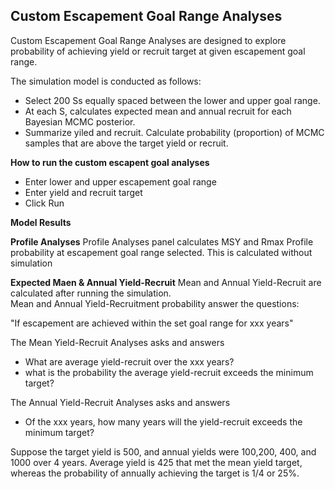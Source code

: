 ## Custom Escapement Goal Range Analyses
Custom Escapement Goal Range Analyses are designed to explore probability of achieving yield or recruit target at given escapement goal range. 

The simulation model is conducted as follows:
* Select 200 Ss equally spaced between the lower and upper goal range. 
* At each S, calculates expected mean and annual recruit for each Bayesian MCMC posterior.  
* Summarize yiled and recruit. Calculate probability (proportion) of MCMC samples that are above the target yield or recruit. 


**How to run the custom escapent goal analyses**
* Enter lower and upper escapement goal range
* Enter yield and recruit target
* Click Run 

**Model Results**

**Profile Analyses**
Profile Analyses panel calculates MSY and Rmax Profile probability at escapement goal range selected. This is calculated without simulation 


**Expected Maen & Annual Yield-Recruit**
Mean and Annual Yield-Recruit are calculated after running the simulation.  
Mean and Annual Yield-Recruitment probability answer the questions:  

"If escapement are achieved within the set goal range for xxx years"

The Mean Yield-Recruit Analyses asks and answers 
* What are average yield-recruit over the xxx years?  
* what is the probability the average yield-recruit exceeds the minimum target? 

The Annual Yield-Recruit Analyses asks and answers 
* Of the xxx years, how many years will the yield-recruit exceeds the minimum target? 

Suppose the target yield is 500, and annual yields were 100,200, 400, and 1000 over 4 years.  Average yield is 425 that met the mean yield target, whereas the probability of annually achieving the target is 1/4 or 25%. 






